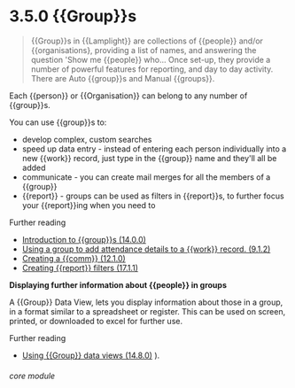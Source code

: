 # 3.5.0    {{Group}}s

> {{Group}}s in {{Lamplight}} are collections of {{people}} and/or {{organisations}, providing a list of names, and answering the question 'Show me {{people}} who... Once set-up, they provide a number of powerful features for reporting, and day to day activity.  There are Auto {{group}}s and Manual {{groups}}.

Each {{person}} or {{Organisation}} can belong to any number of {{group}}s.

You can use {{group}}s to:

  * develop complex, custom searches
  * speed up data entry - instead of entering each person individually into a new {{work}} record, just type in the {{group}} name and they'll all be added
  * communicate - you can create mail merges for all the members of a {{group}}
  * {{report}} - groups can be used as filters in {{report}}s, to further focus your {{report}}ing when you need to
  
  Further reading
   * [Introduction to {{group}}s (14.0.0)](/help/index/v/{{version}}/p/14.0.0)
   * [Using a group to add attendance details to a {{work}} record. (9.1.2)](/help/index/v/{{version}}/p/9.1.2)
   * [Creating a {{comm}} (12.1.0)](/help/index/v/{{version}}/p/12.1.0)
   * [Creating {{report}} filters (17.1.1)](/help/index/v/{{version}}/p/17.1.1)
 
 
  **Displaying further information about {{people}} in groups**
  
  A {{Group}} Data View, lets you display information about those in a group, in a format similar to a spreadsheet or register.  This can be used on screen, printed, or downloaded to excel for further use.
  
 Further reading
* [Using {{Group}} data views (14.8.0)](/help/index/v/{{version}}/p/14.8.0) ).

###### core module

